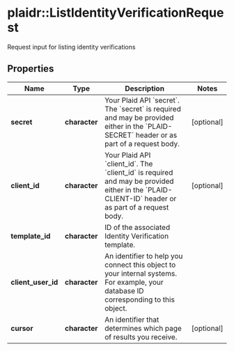 # plaidr::ListIdentityVerificationRequest

Request input for listing identity verifications

## Properties
Name | Type | Description | Notes
------------ | ------------- | ------------- | -------------
**secret** | **character** | Your Plaid API &#x60;secret&#x60;. The &#x60;secret&#x60; is required and may be provided either in the &#x60;PLAID-SECRET&#x60; header or as part of a request body. | [optional] 
**client_id** | **character** | Your Plaid API &#x60;client_id&#x60;. The &#x60;client_id&#x60; is required and may be provided either in the &#x60;PLAID-CLIENT-ID&#x60; header or as part of a request body. | [optional] 
**template_id** | **character** | ID of the associated Identity Verification template. | 
**client_user_id** | **character** | An identifier to help you connect this object to your internal systems. For example, your database ID corresponding to this object. | 
**cursor** | **character** | An identifier that determines which page of results you receive. | [optional] 


